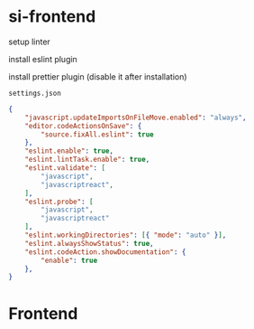 # si-frontend

setup linter

install eslint plugin

install prettier plugin (disable it after installation)

``settings.json`` 
```json
{
    "javascript.updateImportsOnFileMove.enabled": "always",
    "editor.codeActionsOnSave": {
        "source.fixAll.eslint": true
    },
    "eslint.enable": true,
    "eslint.lintTask.enable": true,
    "eslint.validate": [
        "javascript",
        "javascriptreact",
    ],
    "eslint.probe": [
        "javascript", 
        "javascriptreact"
    ],
    "eslint.workingDirectories": [{ "mode": "auto" }],
    "eslint.alwaysShowStatus": true,
    "eslint.codeAction.showDocumentation": {
        "enable": true
    },
}
``` 
# Frontend
